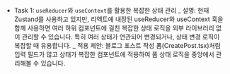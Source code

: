 - Task 1: `useReducer`와 `useContext`를 활용한 복잡한 상태 관리
  _ 설명: 현재 Zustand를 사용하고 있지만, 리액트에 내장된 useReducer와 useContext 훅을 함께 사용하면 여러 하위 컴포넌트에 걸친 복잡한 상태 로직을 외부 라이브러리 없이
  관리할 수 있습니다. 특히 여러 상태가 연관되어 변경되거나, 상태 변경 로직이 복잡할 때 유용합니다.
  _ 적용 제안: 블로그 포스트 작성 폼(CreatePost.tsx)처럼 입력 필드가 많고 상태가 복잡한 컴포넌트에 적용하여 폼 상태 로직을 중앙에서 관리해볼 수 있습니다.
